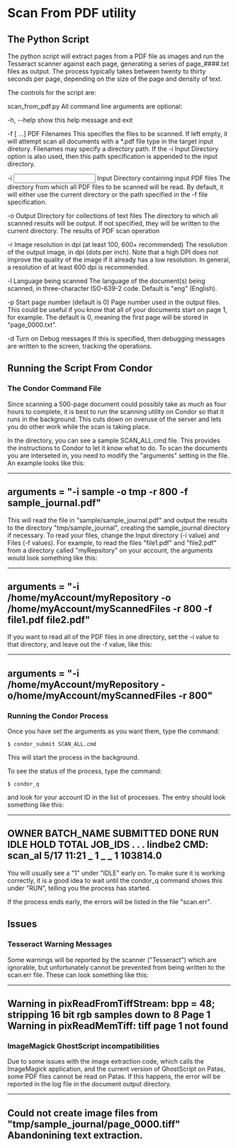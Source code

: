 # Scan From PDF utility

## The Python Script
The python script will extract pages from a PDF file as images and run the Tesseract scanner against each page, generating a series of page_####.txt files as output. The process typically takes between twenty to thirty seconds per page, depending on the size of the page and density of text.

The controls for the script are:

scan_from_pdf.py
All command line arguments are optional:

  -h, --help        show this help message and exit

  -f <PDF-file> [<PDF-file> ...]  PDF Filenames
        This specifies the files to be scanned. If left empty, it will attempt scan all documents with a *.pdf file type in the target input diretory. Filenames may specify a directory path. If the -i Input Directory option is also used, then this path specification is appended to the input directory.

  -i <Input Directory>  Input Directory containing input PDF files
        The directory from which all PDF files to be scanned will be read. By default, it will either use the current directory or the path specified in the -f file specification.

  -o <Output Directory> Output Directory for collections of text files
        The directory to which all scanned results will be output. If not specified, they will be written to the current directory. The results of PDF scan operation 

  -r <resolution>   Image resolution in dpi (at least 100, 600+ recommended)
        The resolution of the output image, in dpi (dots per inch). Note that a high DPI does not improve the quality of the image if it already has a low resolution. In general, a resolution of at least 600 dpi is recommended.

  -l <language code>  Language being scanned
       The language of the document(s) being scanned, in three-character ISO-639-2 code. Default is "eng" (English).

  -p <page number>  Start page number (default is 0)
       Page number used in the output files. This could be useful if you know that all of your documents start on page 1, for example. The default is 0, meaning the first page will be stored in "page_0000.txt".

  -d                Turn on Debug messages
       If this is specified, then debugging messages are written to the screen, tracking the operations.

## Running the Script From Condor
### The Condor Command File
Since scanning a 500-page document could possibly take as much as four hours to complete, it is best to run the scanning utility on Condor so that it runs in the background. This cuts down on overuse of the server and lets you do other work while the scan is taking place. 

In the directory, you can see a sample SCAN_ALL.cmd file. This provides the instructions to Condor to let it know what to do. To scan the documents you are interseted in, you need to modify the "arguments" setting in the file. An example looks like this:

---
arguments	= "-i sample -o tmp -r 800 -f sample_journal.pdf"
---

This will read the file in "sample/sample_journal.pdf" and output the results to the directory "tmp/sample_journal", creating the sample_journal directory if necessary. To read your files, change the Input directory (-i value) and Files (-f values). For example, to read the files "file1.pdf" and "file2.pdf" from a directory called "myRepsitory" on your account, the arguments would look something like this:

---
arguments	= "-i /home/myAccount/myRepository -o /home/myAccount/myScannedFiles -r 800 -f file1.pdf file2.pdf"
---

If you want to read all of the PDF files in one directory, set the -i value to that directory, and leave out the -f value, like this:

---
arguments      = "-i /home/myAccount/myRepository -o/home/myAccount/myScannedFiles -r 800"
---

### Running the Condor Process
Once you have set the arguments as you want them, type the command:

    $ condor_submit SCAN_ALL.cmd

This will start the process in the background.

To see the status of the process, type the command:

    $ condor_q

and look for your account ID in the list of processes. The entry should look something like this:

---
OWNER    BATCH_NAME      SUBMITTED   DONE   RUN    IDLE   HOLD  TOTAL JOB_IDS
. . .
lindbe2  CMD: scan_al   5/17 11:21      _      1      _      _      1 103814.0
---

You will usually see a "1" under "IDLE" early on. To make sure it is working correctly, it is a good idea to wait until the condor_q command shows this under "RUN", telling you the process has started.

If the process ends early, the errors will be listed in the file "scan.err".


## Issues
### Tesseract Warning Messages
Some warnings will be reported by the scanner ("Tesseract") which are ignorable, but unfortunately cannot be prevented from being written to the scan.err file. These can look something like this:

---
Warning in pixReadFromTiffStream: bpp = 48; stripping 16 bit rgb samples down to
 8
Page 1
Warning in pixReadMemTiff: tiff page 1 not found
---

### ImageMagick GhostScript incompatibilities
Due to some issues with the image extraction code, which calls the ImageMagick application, and the current version of GhostScript on Patas, some PDF files cannot be read on Patas. If this happens, the error will be reported in the log file in the document output directory.

---
Could not create image files from "tmp/sample_journal/page_0000.tiff"
    Abandonining text extraction.
---

